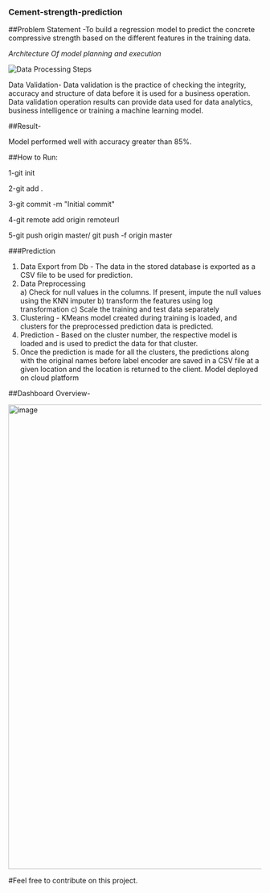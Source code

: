 ### Cement-strength-prediction

##Problem Statement
-To build a regression model to predict the concrete compressive strength based on the different features in the training data. 

*Architecture Of model planning and execution*


![Data Processing Steps](https://user-images.githubusercontent.com/90152799/185467421-c90e526f-eeeb-4e49-8383-b4efb5eaa68e.jpg)


Data Validation- Data validation is the practice of checking the integrity, accuracy and structure of data before it is used for a business operation. Data validation operation results can provide data used for data analytics, business intelligence or training a machine learning model.


##Result-


Model performed well with accuracy greater than 85%.

##How to Run:

1-git init


2-git add .


3-git commit -m "Initial commit"


4-git remote add origin remoteurl



5-git push origin master/ git push -f origin master

###Prediction
 
1) Data Export from Db - The data in the stored database is exported as a CSV file to be used for prediction.
2) Data Preprocessing   
   a) Check for null values in the columns. If present, impute the null values using the KNN imputer
   b) transform the features using log transformation
   c) Scale the training and test data separately 
3) Clustering - KMeans model created during training is loaded, and clusters for the preprocessed prediction data is predicted.
4) Prediction - Based on the cluster number, the respective model is loaded and is used to predict the data for that cluster.
5) Once the prediction is made for all the clusters, the predictions along with the original names before label encoder are saved in a CSV file at a given location and the location is returned to the client.
Model deployed on cloud platform


##Dashboard Overview-

<img width="923" alt="image" src="https://user-images.githubusercontent.com/90152799/180617470-107ab536-9024-4dbd-a683-83f6e4ef971c.png">


#Feel free to contribute on this project.
